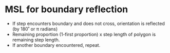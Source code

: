 # MSL for boundary reflection #

  * If step encounters boundary and does not cross, orientation is reflected (by 180˚ or π radians)
  * Remaining proportion (1-first proportion) x step length of polygon is remaining step length.
  * If another boundary encountered, repeat.